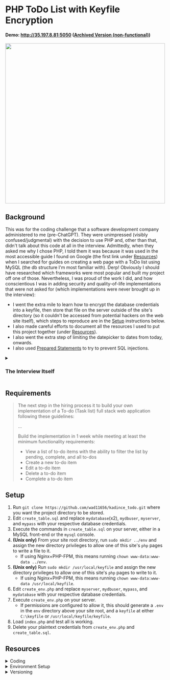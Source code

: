 # PHP ToDo List with Keyfile Encryption
#### Demo: http://35.197.8.81:5050 ([Archived Version (non-functional)](https://web.archive.org/web/20220904093843/http://35.197.8.81:5050/))

<img src="https://raw.githubusercontent.com/wad11656/kadince_todo/main/Demo.gif" width="500"/>

## Background
This was for the coding challenge that a software development company administered to me (pre-ChatGPT). They were unimpressed (visibly confused/judgmental) with the decision to use PHP and, other than that, didn't talk about this code at all in the interview. Admittedly, when they asked me why I chose PHP, I told them it was because it was used in the most accessible guide I found on Google (the first link under [Resources](https://github.com/wad11656/kadince_todo/blob/main/README.md#resources)) when I searched for guides on creating a web page with a ToDo list using MySQL (the db structure I'm most familiar with). Derp! Obviously I should have researched which frameworks were most popular and built my project off one of those. Nevertheless, I was proud of the work I did, and how conscientious I was in adding security and quality-of-life implementations that were not asked for (which implementations were never brought up in the interview):

 - I went the extra mile to learn how to encrypt the database credentials into a keyfile, then store that file on the server outside of the site's directory (so it couldn't be accessed from potential hackers on the web site itself), which steps to reproduce are in the [Setup](https://github.com/wad11656/kadince_todo/blob/main/README.md#setup) instructions below.
  - I also made careful efforts to document all the resources I used to put this project together (under [Resources](https://github.com/wad11656/kadince_todo/blob/main/README.md#resources)).
  - I also went the extra step of limiting the datepicker to dates from today, onwards.
  - I also used [Prepared Statements](https://www.w3schools.com/php/php_mysql_prepared_statements.asp) to try to prevent SQL injections.

<details><summary><h3>The Interview Itself</h3></summary>
This was my first real programming interview. It went terribly. I didn't come into the interview prepared with a particular programming language in mind. (My programming education had us flip-flopping between 5+ languages and frameworks, so we never had the opportunity to truly become comfortable in 1 single language or framework.) So when the interviewers asked me to whiteboard, I mixed up the syntaxes between all the various languages that were swimming around in my head: my variable delcarations and my loops were in the syntaxes of 2 different languages! My brain come to a halt, as it always does around other people (especially in a high-stress situation like a job interview), so I couldn't think critically enough to solve their whiteboard exercises in a non-embarrassing amount of time, nor with a non-embarrassing amount of help. The primary interviewer was very kind, but his "bad cop" counterpart was unafraid to point out my inadequacies (even stating in the middle of the interview that I'm not getting hired), which of course didn't help my anxious brain to function (not that if he _hadn't_ said those things, it would've made a noteworthy difference to my poor performance, anyway). Their HR rep claimed in her post-interview follow-up email that the primary interviewer wanted to add me on LinkedIn, but he never accepted my LinkedIn request. Ha.
</details>

## Requirements
> The next step in the hiring process it to build your own implementation of a To-do (Task list) full stack web application following these guidelines:
>
> ...
> 
> Build the implementation in 1 week while meeting at least the minimum functionality requirements:
> 
> - View a list of to-do items with the ability to filter the list by pending, complete, and all to-dos
> - Create a new to-do item
> - Edit a to-do item
> - Delete a to-do item
> - Complete a to-do item

## Setup

1. Run `git clone https://github.com/wad11656/kadince_todo.git` where you want the project directory to be stored.
2. Edit `create_table.sql` and replace `mydatabase`(x2), `mydbuser`, `myserver`, and `mypass` with your respective database credentials.
3. Execute the commands in `create_table.sql` on your server, either in a MySQL front-end or the `mysql` console.
4. **(Unix only)** From your site root directory, run `sudo mkdir ../env` and assign the new directory privileges to allow one of this site's `php` pages to write a file to it.
    - If using Nginx+PHP-FPM, this means running `chown www-data:www-data ../env`.
5. **(Unix only)** Run `sudo mkdir /usr/local/keyfile` and assign the new directory privileges to allow one of this site's `php` pages to write to it.
    - If using Nginx+PHP-FPM, this means running `chown www-data:www-data /usr/local/keyfile`.
6. Edit `create_env.php` and replace `myserver`, `mydbuser`, `mypass`, and `mydatabase` with your respective database credentials.
7. Execute `create_env.php` on your server.
    - If permissions are configured to allow it, this should generate a `.env` in the `env` directory above your site root, and a `keyfile` at either `C:\keyfile` or `/usr/local/keyfile/keyfile`.
8. Load `index.php` and test all is working.
9. Delete your plaintext credentials from `create_env.php` and `create_table.sql`.

## Resources

<details><summary>Coding</summary>

##### PHP + MySQL ToDo Tutorial:
https://codewithawa.com/posts/to-do-list-application-using-php-and-mysql-database

##### PHP .env plugin (to store DB credentials):
https://github.com/vlucas/phpdotenv

##### Encrypt/Decrypt .env contents:
https://www.codementor.io/@ccornutt/keeping-credentials-secure-in-php-kvcbrk55z

##### Create MySQL tables via command line:
https://www.tutorialspoint.com/mysql/mysql-create-tables.htm

##### Change tutorial's incorrect `font-style: Helvetica` to `font-family: Helvetica`:
https://stackoverflow.com/questions/32515519/css-invalid-property-value

##### Fix `due_date` incorrectly saving into databasae as `1970-01-01` every time:
https://stackoverflow.com/a/8984620/3511695

##### PHP+MySQL - Insert multiple records:
https://www.w3schools.com/php/php_mysql_insert_multiple.asp

##### Create textbox placeholder text:
https://stackoverflow.com/questions/108207/how-do-i-make-an-html-text-box-show-a-hint-when-empty

##### `mysqli_query` `try{}catch(){}` syntax:
https://www.php.net/manual/en/mysqli-driver.report-mode.php

##### Update MySQL via JQuery+Ajax after datepicker `onchange`:
https://stackoverflow.com/a/28684832/3511695

##### JQuery - Extract value from `input` tag:
https://api.jquery.com/val/

##### Disable spellcheck underlines:
https://www.tutorialrepublic.com/faq/how-to-disable-spell-checking-in-html-forms.php

##### Ternary if-else examples:
https://stackoverflow.com/questions/28602388/ternary-operator-in-php-with-echo-value

##### Display MySQL errors (`mysqli_fetch_array() expects parameter 1 to be mysqli_result, boolean given in...`):
https://stackoverflow.com/questions/15439919/mysqli-fetch-array-expects-parameter-1-to-be-mysqli-result-boolean-given-in

##### PHP - Sort table:
https://codeshack.io/how-to-sort-table-columns-php-mysql/

##### When data's stored in `$_GET` vs `$_POST`:
https://stackoverflow.com/a/42942572/3511695

##### Check if PHP `$_SESSION` is already set:
https://stackoverflow.com/a/10093292/3511695

##### PHP - Concatenate strings:
https://www.codecademy.com/forum_questions/54329217548c35920e0081b7

##### Get URL query string:
https://stackoverflow.com/questions/6768793/get-the-full-url-in-php

##### Using prepared statements:
https://stackoverflow.com/a/51015777/3511695

##### Set time zone on datepicker:
https://stackoverflow.com/a/62542096/3511695

##### Word wrap in `<td>`:
https://stackoverflow.com/a/50880544/3511695

##### Prevent line break at hyphen (for `creation_date`):
https://stackoverflow.com/a/28928832/3511695

##### Button hover color transition:
https://www.w3schools.com/howto/howto_css_transition_hover.asp

##### PHP - Put contents in local file:
https://stackoverflow.com/questions/5440912/how-to-put-the-a-string-into-a-text-file-in-php

##### PHP - Detect OS:
https://stackoverflow.com/a/57843610/3511695
</details>

<details><summary>Environment Setup</summary>

##### Install PHP for NginX:
https://www.digitalocean.com/community/tutorials/how-to-install-linux-nginx-mysql-php-lemp-stack-ubuntu-18-04#

##### Enable PHP IDE in Visual Studio 2019:
https://www.youtube.com/watch?v=uwPtcFowP94

##### Fix broken shell interactivity in PuTTY:
https://stackoverflow.com/questions/14837248/arrow-keys-in-putty-returning-a-d-b-instead-of-moving-the-cursor

##### Copy contents between PuTTY and host:
https://www.alphr.com/copy-paste-putty/

##### Switch MySQL Command Line from JS mode to SQL mode:
https://stackoverflow.com/questions/50645402/mysql-syntaxerror-unexpected-identifier

##### PHP project directory in WampServer:
http://androidcss.com/php/install-setup-php-mysql-windows/

##### "Composer" PHP package manager installation on Windows/Linux:
https://getcomposer.org/doc/00-intro.md

##### Reminder to allow external HTTP requests to app in web host firewall settings:
https://stackoverflow.com/a/19117653/3511695

##### Install JQuery:
https://www.w3schools.com/jquery/jquery_get_started.asp

##### Run `.sql` script from bash:
https://stackoverflow.com/questions/7616520/how-to-execute-a-sql-script-from-bash

##### Run `.sql` script from `mysql>`:
https://stackoverflow.com/a/8940431/3511695
</details>

<details><summary>Versioning</summary>

##### Using GitHub CLI tool:
https://www.youtube.com/watch?v=tm9gdHd9qmE

##### Github `master` branch has now officially switched to `main`:
https://stackoverflow.com/a/67139639/3511695

##### Git Branching & Merging:
https://git-scm.com/book/en/v2/Git-Branching-Basic-Branching-and-Merging
</details>
